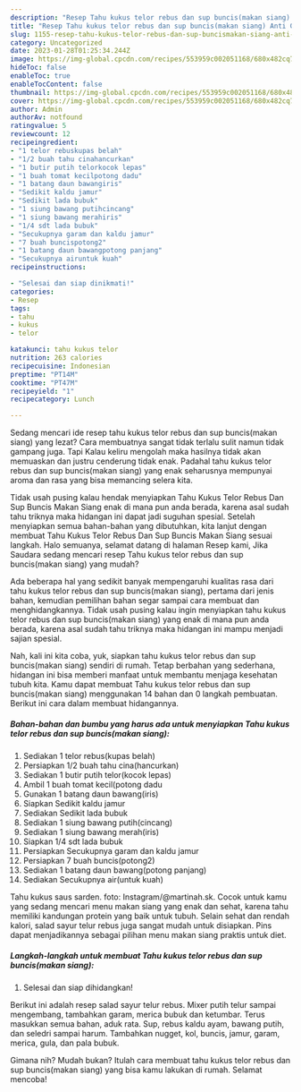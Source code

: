 ```yaml
---
description: "Resep Tahu kukus telor rebus dan sup buncis(makan siang) Anti Gagal"
title: "Resep Tahu kukus telor rebus dan sup buncis(makan siang) Anti Gagal"
slug: 1155-resep-tahu-kukus-telor-rebus-dan-sup-buncismakan-siang-anti-gagal
category: Uncategorized
date: 2023-01-28T01:25:34.244Z
image: https://img-global.cpcdn.com/recipes/553959c002051168/680x482cq70/tahu-kukus-telor-rebus-dan-sup-buncismakan-siang-foto-resep-utama.jpg
hideToc: false
enableToc: true
enableTocContent: false
thumbnail: https://img-global.cpcdn.com/recipes/553959c002051168/680x482cq70/tahu-kukus-telor-rebus-dan-sup-buncismakan-siang-foto-resep-utama.jpg
cover: https://img-global.cpcdn.com/recipes/553959c002051168/680x482cq70/tahu-kukus-telor-rebus-dan-sup-buncismakan-siang-foto-resep-utama.jpg
author: Admin
authorAv: notfound
ratingvalue: 5
reviewcount: 12
recipeingredient:
- "1 telor rebuskupas belah"
- "1/2 buah tahu cinahancurkan"
- "1 butir putih telorkocok lepas"
- "1 buah tomat kecilpotong dadu"
- "1 batang daun bawangiris"
- "Sedikit kaldu jamur"
- "Sedikit lada bubuk"
- "1 siung bawang putihcincang"
- "1 siung bawang merahiris"
- "1/4 sdt lada bubuk"
- "Secukupnya garam dan kaldu jamur"
- "7 buah buncispotong2"
- "1 batang daun bawangpotong panjang"
- "Secukupnya airuntuk kuah"
recipeinstructions:

- "Selesai dan siap dinikmati!"
categories:
- Resep
tags:
- tahu
- kukus
- telor

katakunci: tahu kukus telor 
nutrition: 263 calories
recipecuisine: Indonesian
preptime: "PT14M"
cooktime: "PT47M"
recipeyield: "1"
recipecategory: Lunch

---
```



Sedang mencari ide resep tahu kukus telor rebus dan sup buncis(makan siang) yang lezat? Cara membuatnya sangat tidak terlalu sulit namun tidak gampang juga. Tapi Kalau keliru mengolah maka hasilnya tidak akan memuaskan dan justru cenderung tidak enak. Padahal tahu kukus telor rebus dan sup buncis(makan siang) yang enak seharusnya mempunyai aroma dan rasa yang bisa memancing selera kita.


Tidak usah pusing kalau hendak menyiapkan Tahu Kukus Telor Rebus Dan Sup Buncis Makan Siang enak di mana pun anda berada, karena asal sudah tahu triknya maka hidangan ini dapat jadi suguhan spesial. Setelah menyiapkan semua bahan-bahan yang dibutuhkan, kita lanjut dengan membuat Tahu Kukus Telor Rebus Dan Sup Buncis Makan Siang sesuai langkah. Halo semuanya, selamat datang di halaman Resep kami, Jika Saudara sedang mencari resep Tahu kukus telor rebus dan sup buncis(makan siang) yang mudah?

Ada beberapa hal yang sedikit banyak mempengaruhi kualitas rasa dari tahu kukus telor rebus dan sup buncis(makan siang), pertama dari jenis bahan, kemudian pemilihan bahan segar sampai cara membuat dan menghidangkannya. Tidak usah pusing kalau ingin menyiapkan tahu kukus telor rebus dan sup buncis(makan siang) yang enak di mana pun anda berada, karena asal sudah tahu triknya maka hidangan ini mampu menjadi sajian spesial.


Nah, kali ini kita coba, yuk, siapkan tahu kukus telor rebus dan sup buncis(makan siang) sendiri di rumah. Tetap berbahan yang sederhana, hidangan ini bisa memberi manfaat untuk membantu menjaga kesehatan tubuh kita. Kamu dapat membuat Tahu kukus telor rebus dan sup buncis(makan siang) menggunakan 14 bahan dan 0 langkah pembuatan. Berikut ini cara dalam membuat hidangannya.

<!--inarticleads1-->

##### Bahan-bahan dan bumbu yang harus ada untuk menyiapkan Tahu kukus telor rebus dan sup buncis(makan siang):

1. Sediakan 1 telor rebus(kupas belah)
1. Persiapkan 1/2 buah tahu cina(hancurkan)
1. Sediakan 1 butir putih telor(kocok lepas)
1. Ambil 1 buah tomat kecil(potong dadu
1. Gunakan 1 batang daun bawang(iris)
1. Siapkan Sedikit kaldu jamur
1. Sediakan Sedikit lada bubuk
1. Sediakan 1 siung bawang putih(cincang)
1. Sediakan 1 siung bawang merah(iris)
1. Siapkan 1/4 sdt lada bubuk
1. Persiapkan Secukupnya garam dan kaldu jamur
1. Persiapkan 7 buah buncis(potong2)
1. Sediakan 1 batang daun bawang(potong panjang)
1. Sediakan Secukupnya air(untuk kuah)


Tahu kukus saus sarden. foto: Instagram/@martinah.sk. Cocok untuk kamu yang sedang mencari menu makan siang yang enak dan sehat, karena tahu memiliki kandungan protein yang baik untuk tubuh. Selain sehat dan rendah kalori, salad sayur telur rebus juga sangat mudah untuk disiapkan. Pins dapat menjadikannya sebagai pilihan menu makan siang praktis untuk diet. 

<!--inarticleads2-->

##### Langkah-langkah untuk membuat Tahu kukus telor rebus dan sup buncis(makan siang):


1. Selesai dan siap dihidangkan!

Berikut ini adalah resep salad sayur telur rebus. Mixer putih telur sampai mengembang, tambahkan garam, merica bubuk dan ketumbar. Terus masukkan semua bahan, aduk rata. Sup, rebus kaldu ayam, bawang putih, dan seledri sampai harum. Tambahkan nugget, kol, buncis, jamur, garam, merica, gula, dan pala bubuk. 

Gimana nih? Mudah bukan? Itulah cara membuat tahu kukus telor rebus dan sup buncis(makan siang) yang bisa kamu lakukan di rumah. Selamat mencoba!
